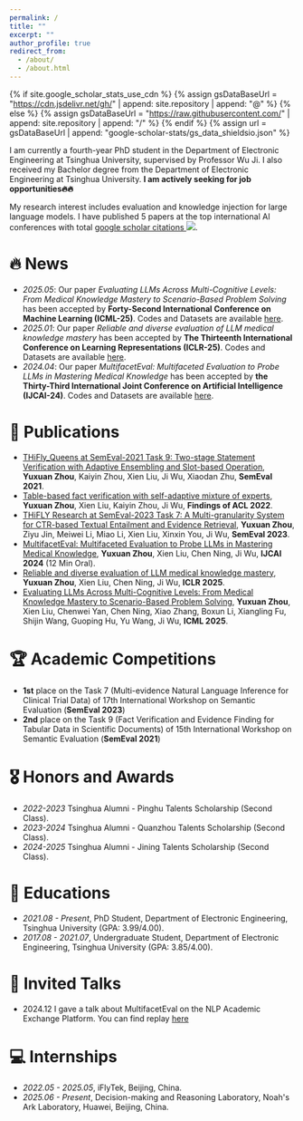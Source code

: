 ```yaml
---
permalink: /
title: ""
excerpt: ""
author_profile: true
redirect_from: 
  - /about/
  - /about.html
---
```


{% if site.google_scholar_stats_use_cdn %}
{% assign gsDataBaseUrl = "https://cdn.jsdelivr.net/gh/" | append: site.repository | append: "@" %}
{% else %}
{% assign gsDataBaseUrl = "https://raw.githubusercontent.com/" | append: site.repository | append: "/" %}
{% endif %}
{% assign url = gsDataBaseUrl | append: "google-scholar-stats/gs_data_shieldsio.json" %}

<span class='anchor' id='about-me'></span>

I am currently a fourth-year PhD student in the Department of Electronic Engineering at Tsinghua University, supervised by Professor Wu Ji. I also received my Bachelor degree from the Department of Electronic Engineering at Tsinghua University. **I am actively seeking for job opportunities🔥🔥**

My research interest includes evaluation and knowledge injection for large language models. I have published 5 papers at the top international AI conferences with total <a href='https://scholar.google.com/citations?user=RxWuu7gAAAAJ'>google scholar citations <a href='https://scholar.google.com/citations?user=RxWuu7gAAAAJ'><img src="https://img.shields.io/endpoint?url={{ url | url_encode }}&logo=Google%20Scholar&labelColor=f6f6f6&color=9cf&style=flat&label=citations"></a>.


# 🔥 News
- *2025.05*: Our paper *Evaluating LLMs Across Multi-Cognitive Levels: From Medical Knowledge Mastery to Scenario-Based Problem Solving* has been accepted by **Forty-Second International Conference on Machine Learning (ICML-25)**. Codes and Datasets are available [here](https://github.com/THUMLP/MultiCogEval).
- *2025.01*: Our paper *Reliable and diverse evaluation of LLM medical knowledge mastery* has been accepted by **The Thirteenth International Conference on Learning Representations (ICLR-25)**. Codes and Datasets are available [here](https://github.com/THUMLP/PretexEval).
- *2024.04*: Our paper *MultifacetEval: Multifaceted Evaluation to Probe LLMs in Mastering Medical Knowledge* has been accepted by **the Thirty-Third International Joint Conference on Artificial Intelligence (IJCAI-24)**. Codes and Datasets are available [here](https://github.com/Zhouyx17/MultifacetEval).


# 📝 Publications 

- [THiFly_Queens at SemEval-2021 Task 9: Two-stage Statement Verification with Adaptive Ensembling and Slot-based Operation](https://aclanthology.org/2021.semeval-1.50.pdf), **Yuxuan Zhou**, Kaiyin Zhou, Xien Liu, Ji Wu, Xiaodan Zhu, **SemEval 2021**.
- [Table-based fact verification with self-adaptive mixture of experts](https://aclanthology.org/2022.findings-acl.13.pdf), **Yuxuan Zhou**, Xien Liu, Kaiyin Zhou, Ji Wu, **Findings of ACL 2022**.
- [THiFLY Research at SemEval-2023 Task 7: A Multi-granularity System for CTR-based Textual Entailment and Evidence Retrieval](https://aclanthology.org/2023.semeval-1.234.pdf), **Yuxuan Zhou**, Ziyu Jin, Meiwei Li, Miao Li, Xien Liu, Xinxin You, Ji Wu, **SemEval 2023**.
- [MultifacetEval: Multifaceted Evaluation to Probe LLMs in Mastering Medical Knowledge](https://www.ijcai.org/proceedings/2024/0737.pdf), **Yuxuan Zhou**, Xien Liu, Chen Ning, Ji Wu, **IJCAI 2024** (12 Min Oral).
- [Reliable and diverse evaluation of LLM medical knowledge mastery](https://openreview.net/pdf?id=TXfzH933qV), **Yuxuan Zhou**, Xien Liu, Chen Ning, Ji Wu, **ICLR 2025**.
- [Evaluating LLMs Across Multi-Cognitive Levels: From Medical Knowledge Mastery to Scenario-Based Problem Solving](https://openreview.net/pdf?id=sgrJs7dbWC), **Yuxuan Zhou**, Xien Liu, Chenwei Yan, Chen Ning, Xiao Zhang, Boxun Li, Xiangling Fu, Shijin Wang, Guoping Hu, Yu Wang, Ji Wu, **ICML 2025**.

# 🏆 Academic Competitions

- **1st** place on the Task 7 (Multi-evidence Natural Language Inference for Clinical Trial Data) of 17th International Workshop on Semantic Evaluation (**SemEval 2023**)
- **2nd** place on the Task 9 (Fact Verification and Evidence Finding for Tabular Data in Scientific Documents) of 15th International Workshop on Semantic Evaluation (**SemEval 2021**)


# 🎖 Honors and Awards
- *2022-2023* Tsinghua Alumni - Pinghu Talents Scholarship (Second Class). 
- *2023-2024* Tsinghua Alumni - Quanzhou Talents Scholarship (Second Class).
- *2024-2025* Tsinghua Alumni - Jining Talents Scholarship (Second Class). 

# 📖 Educations
- *2021.08 - Present*, PhD Student, Department of Electronic Engineering, Tsinghua University (GPA: 3.99/4.00).
- *2017.08 - 2021.07*, Undergraduate Student, Department of Electronic Engineering, Tsinghua University (GPA: 3.85/4.00).

# 💬 Invited Talks
- 2024.12 I gave a talk about MultifacetEval on the NLP Academic Exchange Platform. You can find replay [here](https://www.bilibili.com/video/BV1A66nYBEAz/?vd_source=bd41c455b6dfc0623f688255c558376f)

# 💻 Internships
- *2022.05 - 2025.05*, iFlyTek, Beijing, China.
- *2025.06 - Present*, Decision-making and Reasoning Laboratory, Noah's Ark Laboratory, Huawei, Beijing, China.
